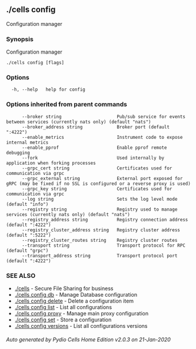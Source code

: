 ## ./cells config

Configuration manager

### Synopsis

Configuration manager

```
./cells config [flags]
```

### Options

```
  -h, --help   help for config
```

### Options inherited from parent commands

```
      --broker string                     Pub/sub service for events between services (currently nats only) (default "nats")
      --broker_address string             Broker port (default ":4222")
      --enable_metrics                    Instrument code to expose internal metrics
      --enable_pprof                      Enable pprof remote debugging
      --fork                              Used internally by application when forking processes
      --grpc_cert string                  Certificates used for communication via grpc
      --grpc_external string              External port exposed for gRPC (may be fixed if no SSL is configured or a reverse proxy is used)
      --grpc_key string                   Certificates used for communication via grpc
      --log string                        Sets the log level mode (default "info")
      --registry string                   Registry used to manage services (currently nats only) (default "nats")
      --registry_address string           Registry connection address (default ":4222")
      --registry_cluster_address string   Registry cluster address (default ":5222")
      --registry_cluster_routes string    Registry cluster routes
      --transport string                  Transport protocol for RPC (default "grpc")
      --transport_address string          Transport protocol port (default ":4222")
```

### SEE ALSO

* [./cells](./cells)	 - Secure File Sharing for business
* [./cells config db](./cells-config-db)	 - Manage Database configuration
* [./cells config delete](./cells-config-delete)	 - Delete a configuration item
* [./cells config list](./cells-config-list)	 - List all configurations
* [./cells config proxy](./cells-config-proxy)	 - Manage main proxy configuration
* [./cells config set](./cells-config-set)	 - Store a configuration
* [./cells config versions](./cells-config-versions)	 - List all configurations versions

###### Auto generated by Pydio Cells Home Edition v2.0.3 on 21-Jan-2020
